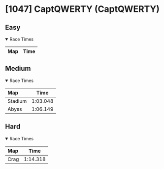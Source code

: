 # [1047] CaptQWERTY (CaptQWERTY)
## Easy
<details open>
<summary>Race Times</summary>

| Map      | Time  |
| :------------- | :-----: |

</details>

## Medium
<details open>
<summary>Race Times</summary>

| Map      | Time  |
| :------------- | :-----: |
| Stadium              | 1:03.048 |
| Abyss              | 1:06.149 |

</details>

## Hard
<details open>
<summary>Race Times</summary>

| Map      | Time  |
| :------------- | :-----: |
| Crag              | 1:14.318 |

</details>
